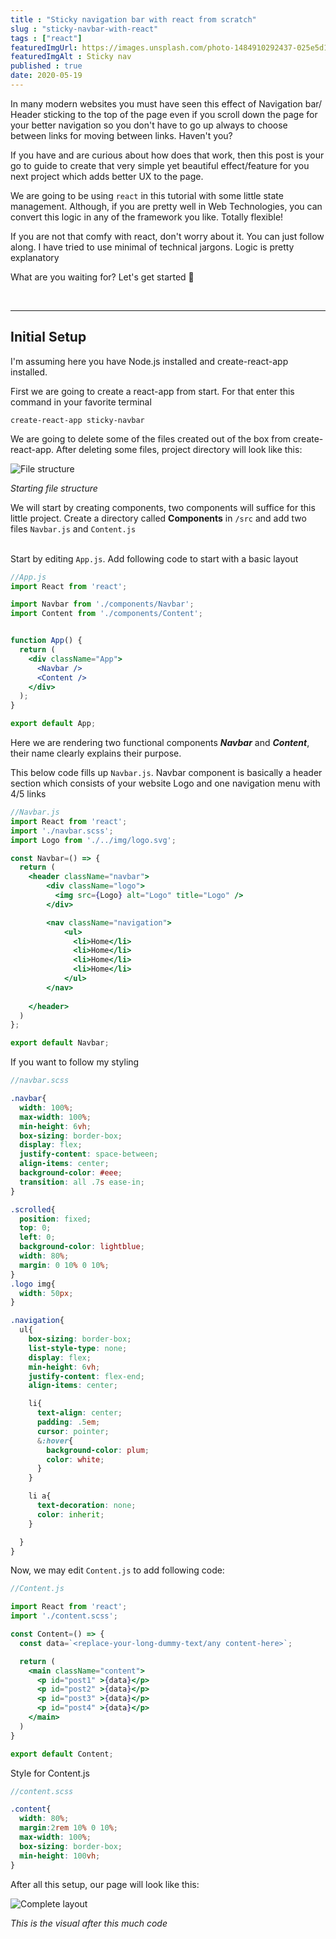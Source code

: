 ```yaml
---
title : "Sticky navigation bar with react from scratch"
slug : "sticky-navbar-with-react"
tags : ["react"]
featuredImgUrl: https://images.unsplash.com/photo-1484910292437-025e5d13ce87?ixlib=rb-1.2.1&ixid=eyJhcHBfaWQiOjEyMDd9&auto=format&fit=crop&w=1088&q=80
featuredImgAlt : Sticky nav
published : true
date: 2020-05-19
---
```




In many modern websites you must have seen this effect of Navigation bar/ Header sticking to the top of the page even if you scroll down the page for your better navigation so you don't have to go up always to choose between links for moving between links. Haven't you?

If you have and are curious about how does that work, then this post is your go to guide to create that very simple yet beautiful effect/feature for you next project which adds better UX to the page.

We are going to be using <code>react</code> in this tutorial with some little state management. Although, if you are pretty well in Web Technologies, you can convert this logic in any of the framework you like. Totally flexible!

If you are not that comfy with react, don't worry about it. You can just follow along. I have tried to use minimal of technical jargons. Logic is pretty explanatory

What are you  waiting for? Let's get started 🚀

 <br/>

<hr/>



## Initial Setup

<aside>
    I'm assuming here you have Node.js installed and create-react-app installed.
</aside>



First we are going to create a react-app from start. For that enter this command in your favorite terminal

```npm
create-react-app sticky-navbar
```

We are going to delete some of the files created out of the box from create-react-app. After deleting some files, project directory will look like this:

![File structure](./file-structure.png)

*Starting file structure*

We will start by creating components, two components will suffice for this little project. Create a directory called **Components** in <code>/src</code> and add two files <code>Navbar.js</code> and <code>Content.js</code> <br/> <br/>

Start by editing <code>App.js</code>. Add following code to start with a basic layout

```jsx
//App.js
import React from 'react';

import Navbar from './components/Navbar';
import Content from './components/Content';


function App() {
  return (
    <div className="App">
      <Navbar />
      <Content />
    </div>
  );
}

export default App;

```

Here we are rendering two functional components ***Navbar*** and ***Content***, their name clearly explains their purpose.

This below code fills up <code>Navbar.js</code>. Navbar component is basically a header section which consists of your website Logo and one navigation menu with 4/5 links

```jsx
//Navbar.js
import React from 'react';
import './navbar.scss';
import Logo from './../img/logo.svg';

const Navbar=() => {
  return (
    <header className="navbar">
        <div className="logo">
          <img src={Logo} alt="Logo" title="Logo" />
        </div>

        <nav className="navigation">
            <ul>
              <li>Home</li>
              <li>Home</li>
              <li>Home</li>
              <li>Home</li>
            </ul>
        </nav>
        
    </header>
  )
};

export default Navbar;

```

If you want to follow my styling

```scss
//navbar.scss

.navbar{
  width: 100%;
  max-width: 100%;
  min-height: 6vh;
  box-sizing: border-box;
  display: flex;
  justify-content: space-between;
  align-items: center;
  background-color: #eee;
  transition: all .7s ease-in;
}

.scrolled{
  position: fixed;
  top: 0;
  left: 0;
  background-color: lightblue;
  width: 80%;
  margin: 0 10% 0 10%;
}
.logo img{
  width: 50px;
}

.navigation{
  ul{
    box-sizing: border-box;
    list-style-type: none;
    display: flex;
    min-height: 6vh;
    justify-content: flex-end;
    align-items: center;

    li{
      text-align: center;
      padding: .5em;
      cursor: pointer;
      &:hover{
        background-color: plum;
        color: white;
      }
    }

    li a{
      text-decoration: none;
      color: inherit;
    }

  }
}

```



Now, we may edit <code>Content.js</code> to add following code:

```jsx
//Content.js

import React from 'react';
import './content.scss';

const Content=() => {
  const data=`<replace-your-long-dummy-text/any content-here>`;

  return (
    <main className="content">
      <p id="post1" >{data}</p>
      <p id="post2" >{data}</p>
      <p id="post3" >{data}</p>
      <p id="post4" >{data}</p>
    </main>
  )
}

export default Content;

```

Style for Content.js

```scss
//content.scss

.content{
  width: 80%;
  margin:2rem 10% 0 10%;
  max-width: 100%;
  box-sizing: border-box;
  min-height: 100vh;
}
```

After all this setup, our page will look like this:

![Complete layout](./complete-layout.PNG)

*This is the visual after this much code*